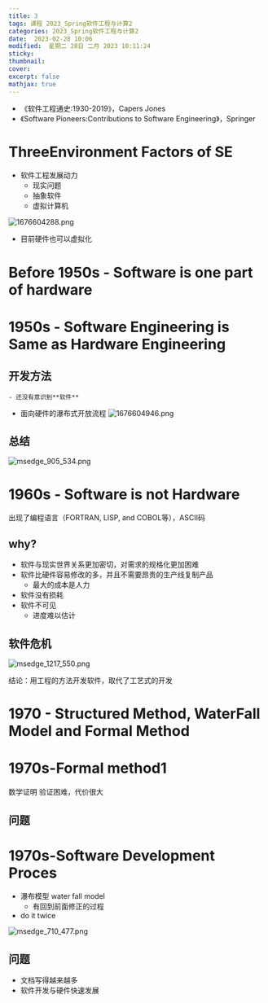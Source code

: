 ```yaml
---
title: 3
tags: 课程 2023_Spring软件工程与计算2
categories: 2023_Spring软件工程与计算2
date:  2023-02-28 10:06
modified:  星期二 28日 二月 2023 10:11:24
sticky:
thumbnail:
cover: 
excerpt: false
mathjax: true
---
```






- 《软件⼯程通史:1930-2019》，Capers Jones
- 《Software Pioneers:Contributions to Software Engineering》，Springer

# ThreeEnvironment Factors of SE
- 软件工程发展动力
	- 现实问题
	- 抽象软件
	- 虚拟计算机


![1676604288.png](https://chillcharlie-img.oss-cn-hangzhou.aliyuncs.com/imgae/2023/02/17/18b19c2a1a72a775fae370d05f4a72ce_1676604288.png)
- 目前硬件也可以虚拟化


# Before 1950s - Software is one part of hardware

# 1950s - Software Engineering is Same as Hardware Engineering

##  开发方法
	- 还没有意识到**软件** 
- 面向硬件的瀑布式开放流程
![1676604946.png](https://chillcharlie-img.oss-cn-hangzhou.aliyuncs.com/imgae/2023/02/17/58034ea5e2791f28e4c1bdbd649a3f6e_1676604946.png)
## 总结
![msedge_905_534.png](https://chillcharlie-img.oss-cn-hangzhou.aliyuncs.com/imgae/2023/02/17/0a9dfc171efd2d1b4b6b2e79f7ae0324_msedge_905_534.png)
# 1960s - Software is not Hardware
出现了编程语言（FORTRAN, LISP, and COBOL等），ASCII码

## why?
- 软件与现实世界关系更加密切，对需求的规格化更加困难
- 软件⽐硬件容易修改的多，并且不需要昂贵的⽣产线复制产品
	- 最大的成本是人力
- 软件没有损耗
- 软件不可见
	- 进度难以估计

## 软件危机
![msedge_1217_550.png](https://chillcharlie-img.oss-cn-hangzhou.aliyuncs.com/imgae/2023/02/17/5e1d6e72c969696c2a320dbca2911308_msedge_1217_550.png)

结论：用工程的方法开发软件，取代了工艺式的开发



# 1970 - Structured Method, WaterFall Model and Formal Method

# 1970s-Formal method1
数学证明
验证困难，代价很大

## 问题


# 1970s-Software Development Proces
- 瀑布模型 water fall model
	- 有回到前面修正的过程
- do it twice

![msedge_710_477.png](https://chillcharlie-img.oss-cn-hangzhou.aliyuncs.com/imgae/2023/02/28/dc1975ba6013a10ab78c94d2423de6ff_msedge_710_477.png)

## 问题
- 文档写得越来越多
- 软件开发与硬件快速发展

